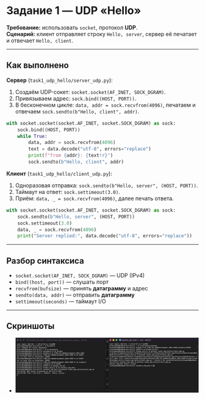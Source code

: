 # Задание 1 — UDP «Hello»

**Требование:** использовать `socket`, протокол **UDP**.  
**Сценарий:** клиент отправляет строку `Hello, server`, сервер её печатает и отвечает `Hello, client`.

---

## Как выполнено
**Сервер** (`task1_udp_hello/server_udp.py`):
1. Создаём UDP-сокет: `socket.socket(AF_INET, SOCK_DGRAM)`.
2. Привязываем адрес: `sock.bind((HOST, PORT))`.
3. В бесконечном цикле: `data, addr = sock.recvfrom(4096)`, печатаем и отвечаем `sock.sendto(b"Hello, client", addr)`.

```python
with socket.socket(socket.AF_INET, socket.SOCK_DGRAM) as sock:
    sock.bind((HOST, PORT))
    while True:
        data, addr = sock.recvfrom(4096)
        text = data.decode("utf-8", errors="replace")
        print(f"from {addr}: {text!r}")
        sock.sendto(b"Hello, client", addr)
```

**Клиент** (`task1_udp_hello/client_udp.py`):
1. Одноразовая отправка: `sock.sendto(b"Hello, server", (HOST, PORT))`.
2. Таймаут на ответ: `sock.settimeout(3.0)`.
3. Приём: `data, _ = sock.recvfrom(4096)`, далее печать ответа.

```python
with socket.socket(socket.AF_INET, socket.SOCK_DGRAM) as sock:
    sock.sendto(b"Hello, server", (HOST, PORT))
    sock.settimeout(3.0)
    data, _ = sock.recvfrom(4096)
    print("Server replied:", data.decode("utf-8", errors="replace"))
```

---

## Разбор синтаксиса
- `socket.socket(AF_INET, SOCK_DGRAM)` — UDP (IPv4)
- `bind((host, port))` — слушать порт
- `recvfrom(bufsize)` — принять **датаграмму** и адрес
- `sendto(data, addr)` — отправить **датаграмму**
- `settimeout(seconds)` — таймаут I/O

---

## Скриншоты
- ![UDP server](assets/task1.png)


